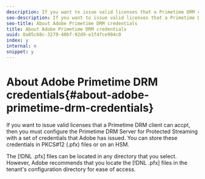 ```yaml
---
description: If you want to issue valid licenses that a Primetime DRM client can accpt, then you must configure the Primetime DRM Server for Protected Streaming with a set of credentials that Adobe has issued. You can store these credentials in PKCS#12 (.pfx) files or on an HSM.
seo-description: If you want to issue valid licenses that a Primetime DRM client can accpt, then you must configure the Primetime DRM Server for Protected Streaming with a set of credentials that Adobe has issued. You can store these credentials in PKCS#12 (.pfx) files or on an HSM.
seo-title: About Adobe Primetime DRM credentials
title: About Adobe Primetime DRM credentials
uuid: 0a85c68c-3279-40bf-92d9-e1f4fce994c0
index: y
internal: n
snippet: y
---
```


# About Adobe Primetime DRM credentials{#about-adobe-primetime-drm-credentials}

If you want to issue valid licenses that a Primetime DRM client can accpt, then you must configure the Primetime DRM Server for Protected Streaming with a set of credentials that Adobe has issued. You can store these credentials in PKCS#12 (.pfx) files or on an HSM.

The [!DNL .pfx] files can be located in any directory that you select. However, Adobe recommends that you locate the [!DNL .pfx] files in the tenant's configuration directory for ease of access. 

